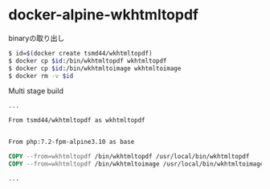 # docker-alpine-wkhtmltopdf

binaryの取り出し

```sh
$ id=$(docker create tsmd44/wkhtmltopdf)
$ docker cp $id:/bin/wkhtmltopdf wkhtmltopdf
$ docker cp $id:/bin/wkhtmltoimage wkhtmltoimage
$ docker rm -v $id
```

Multi stage build

```Dockerfile
...

From tsmd44/wkhtmltopdf as wkhtmltopdf


From php:7.2-fpm-alpine3.10 as base

COPY --from=wkhtmltopdf /bin/wkhtmltopdf /usr/local/bin/wkhtmltopdf
COPY --from=wkhtmltopdf /bin/wkhtmltoimage /usr/local/bin/wkhtmltoimage

...
```
